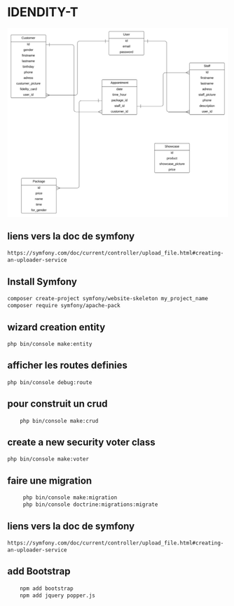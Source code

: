 # IDENDITY-T
![diagram](Diagramme%20entity-T.svg)


## liens vers la doc de symfony
    https://symfony.com/doc/current/controller/upload_file.html#creating-an-uploader-service

## Install Symfony
```shell
composer create-project symfony/website-skeleton my_project_name
composer require symfony/apache-pack
```
## wizard creation entity
```shell
php bin/console make:entity
```
## afficher les routes definies
```shell
php bin/console debug:route
```
## pour construit un crud
```shell
    php bin/console make:crud
```
## create a new security voter class
```shell
php bin/console make:voter
```
## faire une migration
```shell
     php bin/console make:migration
     php bin/console doctrine:migrations:migrate
```
## liens vers la doc de symfony
    https://symfony.com/doc/current/controller/upload_file.html#creating-an-uploader-service

## add Bootstrap
```shell
    npm add bootstrap
    npm add jquery popper.js
```